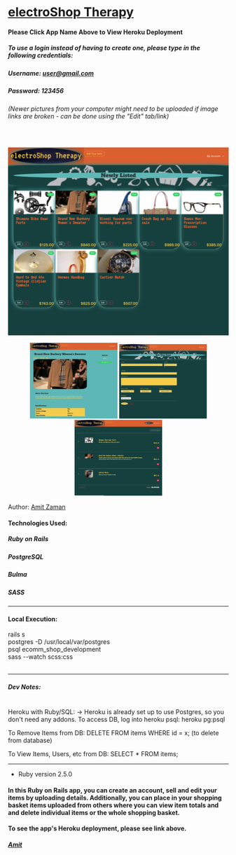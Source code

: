 # [electroShop Therapy](https://ecomm-amitzaman.herokuapp.com/)
#### Please Click App Name Above to View Heroku Deployment

##### To use a login instead of having to create one, please type in the following credentials:
##### Username: user@gmail.com
##### Password: 123456

###### (Newer pictures from your computer might need to be uploaded if image links are broken - can be done using the "Edit" tab/link)
<br/>
<p align="center">
  <img src="est1.jpg" width="650" title="hover text">
</p>

<p align="center">
  <img src="est3.jpg" width="200" title="hover text">
  <img src="est2.jpg" width="200" title="hover text">
  <img src="est4.jpg" width="200" title="hover text">
</p>

Author: [Amit Zaman](https://amitzaman.com/)

#### Technologies Used:
##### Ruby on Rails
##### PostgreSQL
##### Bulma
##### SASS

______________________
#### Local Execution:
rails s <br/>
postgres -D /usr/local/var/postgres <br/>
psql ecomm_shop_development <br/>
sass --watch scss:css <br/>
<br/>
_____________________________
##### Dev Notes:
<br/>
Heroku with Ruby/SQL:
-> Heroku is already set up to use Postgres, so you don't need any addons. To access DB, log into heroku psql:
heroku pg:psql


To Remove Items from DB:
DELETE FROM items WHERE id = x;
(to delete from database)

To View Items, Users, etc from DB:
SELECT * FROM items;
______________________________________

* Ruby version
2.5.0


#### In this Ruby on Rails app, you can create an account, sell and edit your items by uploading details. Additionally, you can place in your shopping basket items uploaded from others where you can view item totals and and delete individual items or the whole shopping basket.


#### To see the app's Heroku deployment, please see link above.

##### [Amit](https://github.com/amitzed)
